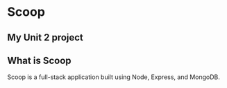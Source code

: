 # Scoop
## My Unit 2 project

## What is Scoop
Scoop is a full-stack application built using Node, Express, and MongoDB.